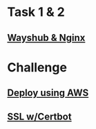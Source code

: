 # Task 1 & 2

## [Wayshub & Nginx](/stage-2/week-1/wayshub-&-nginx/)

# Challenge

## [Deploy using AWS](/stage-2/week-1/deploy-using-aws/)

## [SSL w/Certbot](/stage-2/week-1/ssl-certbot)
